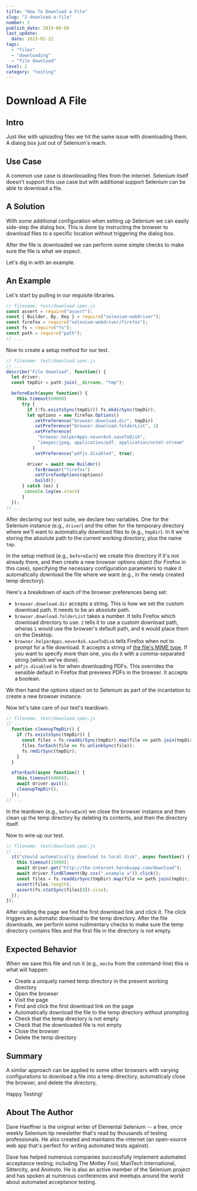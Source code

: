 ```yaml
---
title: "How To Download a File"
slug: "2-download-a-file"
number: 2
publish_date: 2019-08-09
last_update: 
  date: 2023-02-22
tags:
  - "files"
  - "downloading"
  - "file download"
level: 2
category: "testing"
---
```


# Download A File

## Intro

Just like with uploading files we hit the same issue with downloading them. A dialog box just out of Selenium's reach.

## Use Case

A common use case is downlooading files from the internet. Selenium itself doesn't support this use case but with additional support Selenium can be able to download a file.

## A Solution

With some additional configuration when setting up Selenium we can easily side-step the dialog box. This is done by instructing the browser to download files to a specific location without triggering the dialog box.

After the file is downloaded we can perform some simple checks to make sure the file is what we expect.

Let's dig in with an example.

## An Example

Let's start by pulling in our requisite libraries.

```javascript
// filename: test/download.spec.js
const assert = require("assert");
const { Builder, By, Key } = require("selenium-webdriver");
const firefox = require("selenium-webdriver/firefox");
const fs = require("fs");
const path = require("path");
// ...
```

Now to create a setup method for our test.

```javascript
// filename: test/download.spec.js
// ...
describe("File download", function() {
  let driver;
  const tmpDir = path.join(__dirname, "tmp");

  beforeEach(async function() {
    this.timeout(60000)
      try {
        if (!fs.existsSync(tmpDir)) fs.mkdirSync(tmpDir);
        let options = new firefox.Options()
          .setPreference("browser.download.dir", tmpDir)
          .setPreference("browser.download.folderList", 2)
          .setPreference(
            "browser.helperApps.neverAsk.saveToDisk",
            "images/jpeg, application/pdf, application/octet-stream"
          )
          .setPreference("pdfjs.disabled", true);

        driver = await new Builder()
          .forBrowser("firefox")
          .setFirefoxOptions(options)
          .build(); 
      } catch (ex) {
       console.log(ex.stack)
      }
  });
// ...
```

After declaring our test suite, we declare two variables. One for the Selenium instance (e.g., `driver`) and the other for the temporary directory where we'll want to automatically download files to (e.g., `tmpDir`). In it we're storing the absolute path to the current working directory, plus the name `tmp`.

In the setup method (e.g., `beforeEach`) we create this directory if it's not already there, and then create a new browser options object (for Firefox in this case), specifying the necessary configuration parameters to make it automatically download the file where we want (e.g., in the newly created temp directory).

Here's a breakdown of each of the browser preferences being set:

+ `browser.download.dir` accepts a string. This is how we set the custom download path. It needs to be an absolute path.
+ `browser.download.folderList` takes a number. It tells Firefox which download directory to use. `2` tells it to use a custom download path, wheras `1` would use the browser's default path, and `0` would place them on the Desktop.
+ `browser.helperApps.neverAsk.saveToDisk` tells Firefox when not to prompt for a file download. It accepts a string of [the file's MIME type](http://en.wikipedia.org/wiki/Internet_media_type). If you want to specify more than one, you do it with a comma-separated string (which we've done).
+ `pdfjs.disabled` is for when downloading PDFs. This overrides the sensible default in Firefox that previews PDFs in the browser. It accepts a boolean.

We then hand the options object on to Selenium as part of the incantation to create a new browser instance.

Now let's take care of our test's teardown.

```javascript
// filename: test/download.spec.js
// ...
  function cleanupTmpDir() {
    if (fs.existsSync(tmpDir)) {
      const files = fs.readdirSync(tmpDir).map(file => path.join(tmpDir, file));
      files.forEach(file => fs.unlinkSync(file));
      fs.rmdirSync(tmpDir);
    }
  }

  afterEach(async function() {
    this.timeout(60000);
    await driver.quit();
    cleanupTmpDir(); 
  });
// ...
```

In the teardown (e.g., `beforeEach`) we close the browser instance and then clean up the temp directory by deleting its contents, and then the directory itself.

Now to wire up our test.

```javascript
// filename: test/download.spec.js
// ...
  it("should automatically download to local disk", async function() {
    this.timeout(15000);
    await driver.get("http://the-internet.herokuapp.com/download");
    await driver.findElement(By.css(".example a")).click();
    const files = fs.readdirSync(tmpDir).map(file => path.join(tmpDir, file));
    assert(files.length);
    assert(fs.statSync(files[0]).size);
  });
});
```

After visiting the page we find the first download link and click it. The click triggers an automatic download to the temp directory. After the file downloads, we perform some rudimentary checks to make sure the temp directory contains files and the first file in the directory is not empty.

## Expected Behavior

When we save this file and run it (e.g., `mocha` from the command-line) this is what will happen:

+ Create a uniquely named temp directory in the present working directory
+ Open the browser
+ Visit the page
+ Find and click the first download link on the page
+ Automatically download the file to the temp directory without prompting
+ Check that the temp directory is not empty
+ Check that the downloaded file is not empty
+ Close the browser
+ Delete the temp directory

## Summary

A similar approach can be applied to some other browsers with varying configurations to download a file into a temp directory, automaticaly close the browser, and delete the directory,

Happy Testing!

## About The Author

Dave Haeffner is the original writer of Elemental Selenium -- a free, once weekly Selenium tip newsletter that's read by thousands of testing professionals. He also created and maintains the-internet (an open-source web app that's perfect for writing automated tests against).

Dave has helped numerous companies successfully implement automated acceptance testing; including The Motley Fool, ManTech International, Sittercity, and Animoto. He is also an active member of the Selenium project and has spoken at numerous conferences and meetups around the world about automated acceptance testing.

